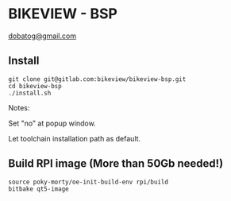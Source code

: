# BIKEVIEW - BSP

dobatog@gmail.com 


## Install 

    git clone git@gitlab.com:bikeview/bikeview-bsp.git
    cd bikeview-bsp
    ./install.sh

Notes:

 Set "no" at popup window.
 
 Let toolchain installation path as default.

## Build RPI image (More than 50Gb needed!)

    source poky-morty/oe-init-build-env rpi/build
    bitbake qt5-image

